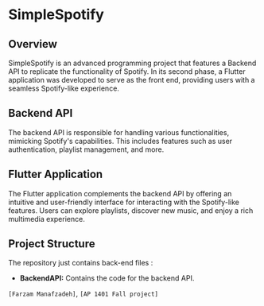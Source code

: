 # SimpleSpotify

## Overview

SimpleSpotify is an advanced programming project that features a Backend API to replicate the functionality of Spotify. In its second phase, a Flutter application was developed to serve as the front end, providing users with a seamless Spotify-like experience.

## Backend API

The backend API is responsible for handling various functionalities, mimicking Spotify's capabilities. This includes features such as user authentication, playlist management, and more.

## Flutter Application

The Flutter application complements the backend API by offering an intuitive and user-friendly interface for interacting with the Spotify-like features. Users can explore playlists, discover new music, and enjoy a rich multimedia experience.

## Project Structure

The repository just contains back-end files : 

- **BackendAPI:** Contains the code for the backend API.



 `[Farzam Manafzadeh]`, `[AP 1401 Fall project]`
